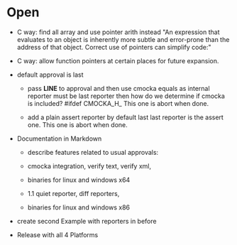 # Open

* C way: find all array and use pointer arith instead
  "An expression that evaluates to an object is inherently more subtle and error-prone than the address of that object. Correct use of pointers can simplify code:"

* C way: allow function pointers at certain places for future expansion.

* default approval is last

  * pass __LINE__ to approval and then use cmocka equals as internal reporter
    must be last reporter then
    how do we determine if cmocka is included? #ifdef CMOCKA_H_
    This one is abort when done.

  * add a plain assert reporter by default
    last last reporter is the assert one. This one is abort when done.

* Documentation in Markdown

  * describe features related to usual approvals:
  * cmocka integration, verify text, verify xml,
  * binaries for linux and windows x64

  * 1.1 quiet reporter, diff reporters,
  * binaries for linux and windows x86

* create second Example with reporters in before

* Release with all 4 Platforms
